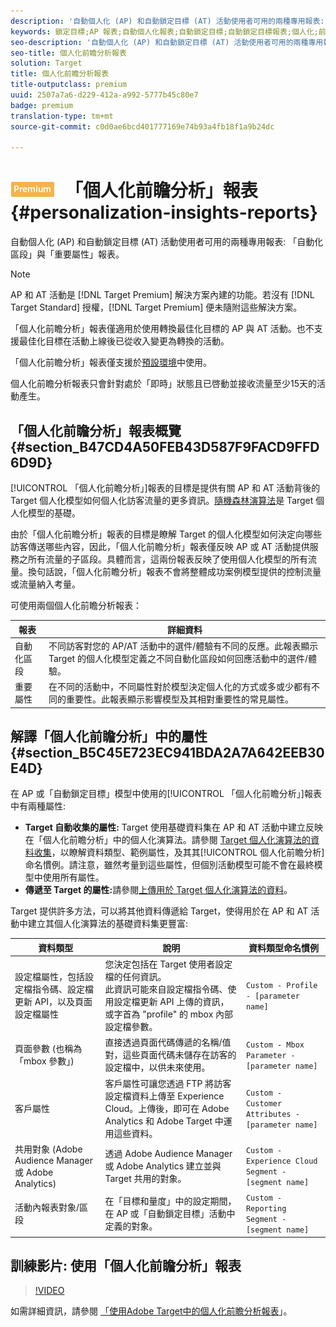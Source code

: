 ```yaml
---
description: '自動個人化 (AP) 和自動鎖定目標 (AT) 活動使用者可用的兩種專用報表: 「自動化區段」與「重要屬性」報表。'
keywords: 鎖定目標;AP 報表;自動個人化報表;自動鎖定目標;自動鎖定目標報表;個人化;前瞻分析;自動化區段;faq;常見問題集;重要屬性
seo-description: '自動個人化 (AP) 和自動鎖定目標 (AT) 活動使用者可用的兩種專用報表: 「自動化區段」與「重要屬性」報表。'
seo-title: 個人化前瞻分析報表
solution: Target
title: 個人化前瞻分析報表
title-outputclass: premium
uuid: 2507a7a6-d229-412a-a992-5777b45c80e7
badge: premium
translation-type: tm+mt
source-git-commit: c0d0ae6bcd401777169e74b93a4fb18f1a9b24dc

---
```



# ![PREMIUM](/help/assets/premium.png) 「個人化前瞻分析」報表{#personalization-insights-reports}

自動個人化 (AP) 和自動鎖定目標 (AT) 活動使用者可用的兩種專用報表: 「自動化區段」與「重要屬性」報表。

>[!NOTE]
>
>AP 和 AT 活動是 [!DNL Target Premium] 解決方案內建的功能。若沒有 [!DNL Target Standard] 授權，[!DNL Target Premium] 便未隨附這些解決方案。
>
>「個人化前瞻分析」報表僅適用於使用轉換最佳化目標的 AP 與 AT 活動。也不支援最佳化目標在活動上線後已從收入變更為轉換的活動。
>
>「個人化前瞻分析」報表僅支援於[預設環境](../../administrating-target/hosts.md)中使用。
>
>個人化前瞻分析報表只會針對處於「即時」狀態且已啓動並接收流量至少15天的活動產生。

## 「個人化前瞻分析」報表概覽 {#section_B47CD4A50FEB43D587F9FACD9FFD6D9D}

[!UICONTROL 「個人化前瞻分析」]報表的目標是提供有關 AP 和 AT 活動背後的 Target 個人化模型如何個人化訪客流量的更多資訊。[隨機森林演算法](/help/c-activities/t-automated-personalization/algo-random-forest.md)是 Target 個人化模型的基礎。

由於「個人化前瞻分析」報表的目標是瞭解 Target 的個人化模型如何決定向哪些訪客傳送哪些內容，因此，「個人化前瞻分析」報表僅反映 AP 或 AT 活動提供服務之所有流量的子區段。具體而言，這兩份報表反映了使用個人化模型的所有流量。換句話說，「個人化前瞻分析」報表不會將整體成功案例模型提供的控制流量或流量納入考量。

可使用兩個個人化前瞻分析報表：

| 報表 | 詳細資料 |
|--- |--- |
| 自動化區段 | 不同訪客對您的 AP/AT 活動中的選件/體驗有不同的反應。此報表顯示 Target 的個人化模型定義之不同自動化區段如何回應活動中的選件/體驗。 |
| 重要屬性 | 在不同的活動中，不同屬性對於模型決定個人化的方式或多或少都有不同的重要性。此報表顯示影響模型及其相對重要性的常見屬性。 |

## 解譯「個人化前瞻分析」中的屬性 {#section_B5C45E723EC941BDA2A7A642EEB30E4D}

在 AP 或「自動鎖定目標」模型中使用的[!UICONTROL 「個人化前瞻分析」]報表中有兩種屬性:

* **Target 自動收集的屬性:** Target 使用基礎資料集在 AP 和 AT 活動中建立反映在「個人化前瞻分析」中的個人化演算法。請參閱 [Target 個人化演算法的資料收集](../../c-activities/t-automated-personalization/ap-data.md#reference_255BD3DE7AD04DC9B766E0BC78961058)，以瞭解資料類型、範例屬性，及其其[!UICONTROL 個人化前瞻分析]命名慣例。請注意，雖然考量到這些屬性，但個別活動模型可能不會在最終模型中使用所有屬性。
* **傳遞至 Target 的屬性:**&#x200B;請參閱[上傳用於 Target 個人化演算法的資料](../../c-activities/t-automated-personalization/uploading-data-for-the-target-personalization-algorithms.md#concept_85EA505B37E54514A1C8AB91553FEED6)。

Target 提供許多方法，可以將其他資料傳遞給 Target，使得用於在 AP 和 AT 活動中建立其個人化演算法的基礎資料集更豐富:

| 資料類型 | 說明 | 資料類型命名慣例 |
|--- |--- |--- |
| 設定檔屬性，包括設定檔指令碼、設定檔更新 API，以及頁面設定檔屬性 | 您決定包括在 Target 使用者設定檔的任何資訊。<br>此資訊可能來自設定檔指令碼、使用設定檔更新 API 上傳的資訊，或字首為 "profile" 的 mbox 內部設定檔參數。 | `Custom - Profile - [parameter name]` |
| 頁面參數 (也稱為「mbox 參數」) | 直接透過頁面代碼傳遞的名稱/值對，這些頁面代碼未儲存在訪客的設定檔中，以供未來使用。 | `Custom - Mbox Parameter - [parameter name]` |
| 客戶屬性 | 客戶屬性可讓您透過 FTP 將訪客設定檔資料上傳至 Experience Cloud。上傳後，即可在 Adobe Analytics 和 Adobe Target 中運用這些資料。 | `Custom - Customer Attributes - [parameter name]` |
| 共用對象 (Adobe Audience Manager 或 Adobe Analytics) | 透過 Adobe Audience Manager 或 Adobe Analytics 建立並與 Target 共用的對象。 | `Custom - Experience Cloud Segment - [segment name]` |
| 活動內報表對象/區段 | 在「目標和量度」中的設定期間，在 AP 或「自動鎖定目標」活動中定義的對象。 | `Custom - Reporting Segment - [segment name]` |

## 訓練影片: 使用「個人化前瞻分析」報表

>[!VIDEO](https://video.tv.adobe.com/v/25601/?captions=chi_hant)

如需詳細資訊，請參閱 [「使用Adobe Target中的個人化前瞻分析報表](https://helpx.adobe.com/target/kt/using/personalization-insights-report-feature-video-use.html)」。
